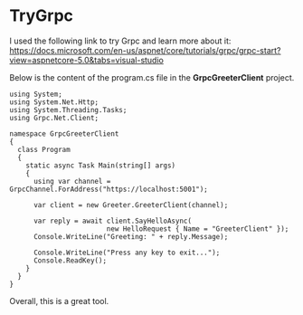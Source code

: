 # **TryGrpc**

I used the following link to try Grpc and learn more about it:
https://docs.microsoft.com/en-us/aspnet/core/tutorials/grpc/grpc-start?view=aspnetcore-5.0&tabs=visual-studio

Below is the content of the program.cs file in the **GrpcGreeterClient** project.

```
using System;
using System.Net.Http;
using System.Threading.Tasks;
using Grpc.Net.Client;

namespace GrpcGreeterClient
{
  class Program
  {
    static async Task Main(string[] args)
    {
      using var channel = GrpcChannel.ForAddress("https://localhost:5001");

      var client = new Greeter.GreeterClient(channel);
      
      var reply = await client.SayHelloAsync(
                        new HelloRequest { Name = "GreeterClient" });
      Console.WriteLine("Greeting: " + reply.Message);

      Console.WriteLine("Press any key to exit...");
      Console.ReadKey();
    }
  }
}
```



Overall, this is a great tool.